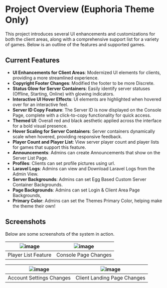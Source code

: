 # Project Overview (Euphoria Theme Only)

This project introduces several UI enhancements and customizations for both the client areas, along with a comprehensive support list for a variety of games. Below is an outline of the features and supported games.

## Current Features

- **UI Enhancements for Client Areas**: Modernized UI elements for clients, providing a more streamlined experience.
- **Copyright Footer Changes**: Modified the footer to be more Discrete.
- **Status Glow for Server Containers**: Easily identify server statuses (Offline, Starting, Online) with glowing indicators.
- **Interactive UI Hover Effects**: UI elements are highlighted when hovered over for an interactive feel.
- **Server ID Copy Feature**: The Server ID is now displayed on the Console Page, complete with a click-to-copy functionality for quick access.
- **Themed UI**: Overall red and black aesthetic applied across the interface for a bold visual presence.
- **Hover Scaling for Server Containers**: Server containers dynamically scale when hovered, providing responsive feedback.
- **Player Count and Player List**: View server player count and player lists for games that support this feature.
- **Announcements**: Admins can create Announcements that show on the Server List Page.
- **Profiles**: Clients can set profile pictures using url.
- **Laravel Logs**: Admins can view and Download Laravel Logs from the Admin View.
- **Server Backgrounds**: Admins can set Egg Based Custom Server Container Backgrounds.
- **Page Backgrounds**: Admins can set Login & Client Area Page Backgrounds,
- **Primary Color**: Admins can set the Themes Primary Color, helping make the theme their own!

## Screenshots

Below are some screenshots of the system in action.

| ![image](https://github.com/user-attachments/assets/75199b36-47c8-45a7-b38d-c12e23102187) | ![image](https://github.com/user-attachments/assets/06b91881-94b4-46a8-b93e-245a43813cb8) |
|:----------------------------------:|:----------------------------------:|
| Player List Feature                | Console Page Changes               |

| ![image](https://github.com/user-attachments/assets/85364917-e0ae-4f24-b80b-76ac2649fac0) | ![image](https://github.com/user-attachments/assets/d5c27b3f-9aca-4831-93d8-02c9a19adf3c) |
|:----------------------------------:|:----------------------------------:|
| Account Settings Changes           | Client Landing Page Changes        |

